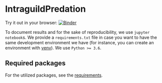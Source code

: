 # IntraguildPredation

Try it out in your browser: [![Binder](https://mybinder.org/badge_logo.svg)](https://mybinder.org/v2/gh/Tungdil01/IntraguildPredation/HEAD)

To document results and for the sake of reproducibility, we use `jupyter notebook`s. We provide a `requirements.txt` file in case you want to have the same
development environment we have (for instance, you can create an environment with [venv](https://docs.python.org/3/tutorial/venv.html)). We use `Python >= 3.6`.

## Required packages
For the utilized packages, see the [requirements](https://github.com/Tungdil01/IntraguildPredation/blob/main/requirements.txt).
